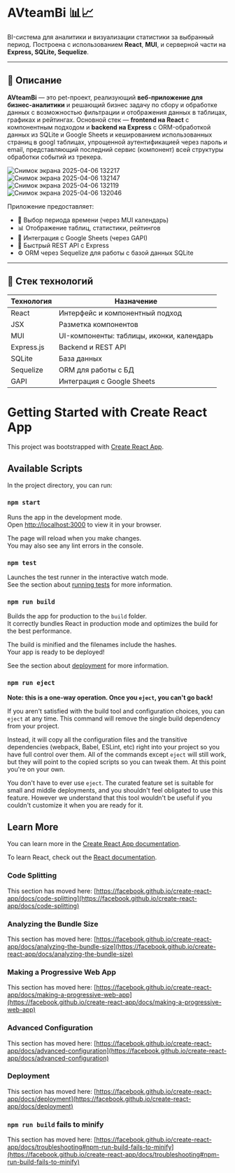 # AVteamBi 📊📈

BI-система для аналитики и визуализации статистики за выбранный период. Построена с использованием **React**, **MUI**, и серверной части на **Express, SQLite, Sequelize**.

---

## 🧠 Описание

**AVteamBi** — это pet-проект, реализующий **веб-приложение для бизнес-аналитики** и решающий бизнес задачу по сбору и обработке данных с возможностью фильтрации и отображения данных в таблицах, графиках и рейтингах. Основной стек — **frontend на React** с компонентным подходом и **backend на Express** с ORM-обработкой данных из SQLite и Google Sheets и кешированием использованных страниц в googl таблицах, упрощенной аутентификацией через пароль и email, представляющий последний сервис (компонент) всей структуры обработки событий из трекера.

![Снимок экрана 2025-04-06 132217](https://github.com/user-attachments/assets/9411af92-2e8b-4c59-9ac5-f7bbd08ebfd9)
![Снимок экрана 2025-04-06 132147](https://github.com/user-attachments/assets/380ea384-ba4c-44cd-8b39-e2ae5fdff419)
![Снимок экрана 2025-04-06 132119](https://github.com/user-attachments/assets/550a5c3a-71c8-426f-8d2f-dfde85e76496)
![Снимок экрана 2025-04-06 132046](https://github.com/user-attachments/assets/4db968b9-57b9-47b7-8a2f-7e896db9046a)


Приложение предоставляет:

- 📅 Выбор периода времени (через MUI календарь)
- 📊 Отображение таблиц, статистики, рейтингов
- 🔁 Интеграция с Google Sheets (через GAPI)
- 🚀 Быстрый REST API с Express
- ⚙️ ORM через Sequelize для работы с базой данных SQLite

---

## 🧩 Стек технологий

| Технология       | Назначение                                      |
|------------------|-------------------------------------------------|
| React            | Интерфейс и компонентный подход                 |
| JSX              | Разметка компонентов                            |
| MUI              | UI-компоненты: таблицы, иконки, календарь       |
| Express.js       | Backend и REST API                              |
| SQLite           | База данных                                     |
| Sequelize        | ORM для работы с БД                             |
| GAPI             | Интеграция с Google Sheets                      |
# Getting Started with Create React App

This project was bootstrapped with [Create React App](https://github.com/facebook/create-react-app).

## Available Scripts

In the project directory, you can run:

### `npm start`

Runs the app in the development mode.\
Open [http://localhost:3000](http://localhost:3000) to view it in your browser.

The page will reload when you make changes.\
You may also see any lint errors in the console.

### `npm test`

Launches the test runner in the interactive watch mode.\
See the section about [running tests](https://facebook.github.io/create-react-app/docs/running-tests) for more information.

### `npm run build`

Builds the app for production to the `build` folder.\
It correctly bundles React in production mode and optimizes the build for the best performance.

The build is minified and the filenames include the hashes.\
Your app is ready to be deployed!

See the section about [deployment](https://facebook.github.io/create-react-app/docs/deployment) for more information.

### `npm run eject`

**Note: this is a one-way operation. Once you `eject`, you can't go back!**

If you aren't satisfied with the build tool and configuration choices, you can `eject` at any time. This command will remove the single build dependency from your project.

Instead, it will copy all the configuration files and the transitive dependencies (webpack, Babel, ESLint, etc) right into your project so you have full control over them. All of the commands except `eject` will still work, but they will point to the copied scripts so you can tweak them. At this point you're on your own.

You don't have to ever use `eject`. The curated feature set is suitable for small and middle deployments, and you shouldn't feel obligated to use this feature. However we understand that this tool wouldn't be useful if you couldn't customize it when you are ready for it.

## Learn More

You can learn more in the [Create React App documentation](https://facebook.github.io/create-react-app/docs/getting-started).

To learn React, check out the [React documentation](https://reactjs.org/).

### Code Splitting

This section has moved here: [https://facebook.github.io/create-react-app/docs/code-splitting](https://facebook.github.io/create-react-app/docs/code-splitting)

### Analyzing the Bundle Size

This section has moved here: [https://facebook.github.io/create-react-app/docs/analyzing-the-bundle-size](https://facebook.github.io/create-react-app/docs/analyzing-the-bundle-size)

### Making a Progressive Web App

This section has moved here: [https://facebook.github.io/create-react-app/docs/making-a-progressive-web-app](https://facebook.github.io/create-react-app/docs/making-a-progressive-web-app)

### Advanced Configuration

This section has moved here: [https://facebook.github.io/create-react-app/docs/advanced-configuration](https://facebook.github.io/create-react-app/docs/advanced-configuration)

### Deployment

This section has moved here: [https://facebook.github.io/create-react-app/docs/deployment](https://facebook.github.io/create-react-app/docs/deployment)

### `npm run build` fails to minify

This section has moved here: [https://facebook.github.io/create-react-app/docs/troubleshooting#npm-run-build-fails-to-minify](https://facebook.github.io/create-react-app/docs/troubleshooting#npm-run-build-fails-to-minify)
